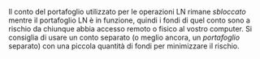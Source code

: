 Il conto del portafoglio utilizzato per le operazioni LN rimane _sbloccato_ mentre il portafoglio LN è in funzione, quindi i fondi di quel conto sono a rischio da chiunque abbia accesso remoto o fisico al vostro computer. Si consiglia di usare un conto separato (o meglio ancora, un _portafoglio_ separato) con una piccola quantità di fondi per minimizzare il rischio.
